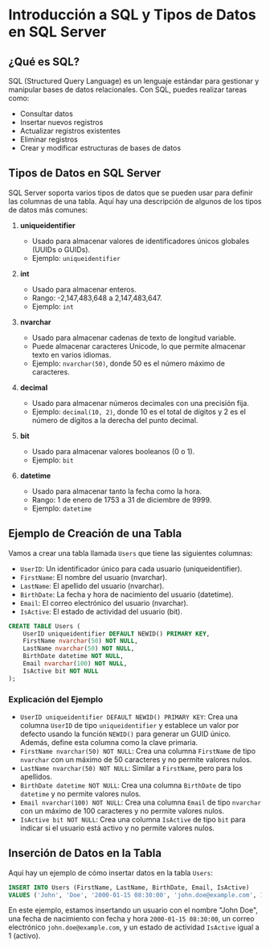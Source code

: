 
# Introducción a SQL y Tipos de Datos en SQL Server

## ¿Qué es SQL?
SQL (Structured Query Language) es un lenguaje estándar para gestionar y manipular bases de datos relacionales. Con SQL, puedes realizar tareas como:
- Consultar datos
- Insertar nuevos registros
- Actualizar registros existentes
- Eliminar registros
- Crear y modificar estructuras de bases de datos

## Tipos de Datos en SQL Server
SQL Server soporta varios tipos de datos que se pueden usar para definir las columnas de una tabla. Aquí hay una descripción de algunos de los tipos de datos más comunes:

1. **uniqueidentifier**
   - Usado para almacenar valores de identificadores únicos globales (UUIDs o GUIDs).
   - Ejemplo: `uniqueidentifier`

2. **int**
   - Usado para almacenar enteros.
   - Rango: -2,147,483,648 a 2,147,483,647.
   - Ejemplo: `int`

3. **nvarchar**
   - Usado para almacenar cadenas de texto de longitud variable.
   - Puede almacenar caracteres Unicode, lo que permite almacenar texto en varios idiomas.
   - Ejemplo: `nvarchar(50)`, donde 50 es el número máximo de caracteres.

4. **decimal**
   - Usado para almacenar números decimales con una precisión fija.
   - Ejemplo: `decimal(10, 2)`, donde 10 es el total de dígitos y 2 es el número de dígitos a la derecha del punto decimal.

5. **bit**
   - Usado para almacenar valores booleanos (0 o 1).
   - Ejemplo: `bit`

6. **datetime**
   - Usado para almacenar tanto la fecha como la hora.
   - Rango: 1 de enero de 1753 a 31 de diciembre de 9999.
   - Ejemplo: `datetime`

## Ejemplo de Creación de una Tabla
Vamos a crear una tabla llamada `Users` que tiene las siguientes columnas:
- `UserID`: Un identificador único para cada usuario (uniqueidentifier).
- `FirstName`: El nombre del usuario (nvarchar).
- `LastName`: El apellido del usuario (nvarchar).
- `BirthDate`: La fecha y hora de nacimiento del usuario (datetime).
- `Email`: El correo electrónico del usuario (nvarchar).
- `IsActive`: El estado de actividad del usuario (bit).

```sql
CREATE TABLE Users (
    UserID uniqueidentifier DEFAULT NEWID() PRIMARY KEY,
    FirstName nvarchar(50) NOT NULL,
    LastName nvarchar(50) NOT NULL,
    BirthDate datetime NOT NULL,
    Email nvarchar(100) NOT NULL,
    IsActive bit NOT NULL
);
```

### Explicación del Ejemplo
- `UserID uniqueidentifier DEFAULT NEWID() PRIMARY KEY`: Crea una columna `UserID` de tipo `uniqueidentifier` y establece un valor por defecto usando la función `NEWID()` para generar un GUID único. Además, define esta columna como la clave primaria.
- `FirstName nvarchar(50) NOT NULL`: Crea una columna `FirstName` de tipo `nvarchar` con un máximo de 50 caracteres y no permite valores nulos.
- `LastName nvarchar(50) NOT NULL`: Similar a `FirstName`, pero para los apellidos.
- `BirthDate datetime NOT NULL`: Crea una columna `BirthDate` de tipo `datetime` y no permite valores nulos.
- `Email nvarchar(100) NOT NULL`: Crea una columna `Email` de tipo `nvarchar` con un máximo de 100 caracteres y no permite valores nulos.
- `IsActive bit NOT NULL`: Crea una columna `IsActive` de tipo `bit` para indicar si el usuario está activo y no permite valores nulos.

## Inserción de Datos en la Tabla
Aquí hay un ejemplo de cómo insertar datos en la tabla `Users`:

```sql
INSERT INTO Users (FirstName, LastName, BirthDate, Email, IsActive)
VALUES ('John', 'Doe', '2000-01-15 08:30:00', 'john.doe@example.com', 1);
```

En este ejemplo, estamos insertando un usuario con el nombre "John Doe", una fecha de nacimiento con fecha y hora `2000-01-15 08:30:00`, un correo electrónico `john.doe@example.com`, y un estado de actividad `IsActive` igual a 1 (activo).

